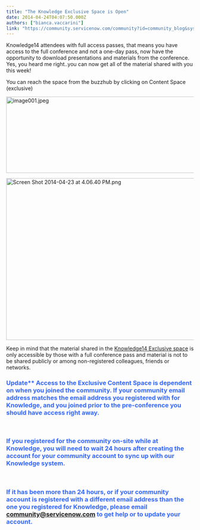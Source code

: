 ```yaml
---
title: "The Knowledge Exclusive Space is Open"
date: 2014-04-24T04:07:50.000Z
authors: ["bianca.vaccarini"]
link: "https://community.servicenow.com/community?id=community_blog&sys_id=dd2e666ddbd0dbc01dcaf3231f961963"
---
```

<p>Knowledge14 attendees with full access passes, that means you have access to the full conference and not a one-day pass, now have the opportunity to download presentations and materials from the conference. Yes, you heard me right..you can now get all of the material shared with you this week!</p><p></p><p>You can reach the space from the buzzhub by clicking on Content Space (exclusive)</p><p><img  alt="image001.jpeg" class="image-1 jive-image" src="604b1082db9c17041dcaf3231f9619a9.iix" style="height: 205px; width: 620px; display: block; margin-left: auto; margin-right: auto;"/></p><p><img   alt="Screen Shot 2014-04-23 at 4.06.40 PM.png" class="image-0 jive-image" src="617248cedbd4db048c8ef4621f9619df.iix" style="height: 435px; width: 620px; display: block; margin-left: auto; margin-right: auto;"/></p><p></p><p>Keep in mind that the material shared in the <a title="" _jive_internal="true" href="/community/learn/knowledge-user-conference/knowledge14">Knowledge14 Exclusive space</a> is only accessible by those with a full conference pass and material is not to be shared publicly or among non-registered colleagues, friends or networks.</p><p></p><h3><span style="color: #3366ff;">Update** Access to the Exclusive Content Space is dependent on when you joined the community. If your community email address matches the email address you registered with for Knowledge, and you joined prior to the pre-conference you should have access right away. </span></h3><p><span style="color: #3366ff;"><br/></span></p><h3><span style="color: #3366ff;">If you registered for the community on-site while at Knowledge, you will need to wait 24 hours after creating the account for your community account to sync up with our Knowledge system. </span></h3><p><span style="color: #3366ff;"><br/></span></p><h3><span style="color: #3366ff;"><span>If it has been more than 24 hours, or if your community account is registered with a different email address than the one you registered for Knowledge, please email </span><a title="k-email-small" class="jive-link-email-small" href="mailto:community@servicenow.com">community@servicenow.com</a><span> to get help or to update your account.</span></span></h3>